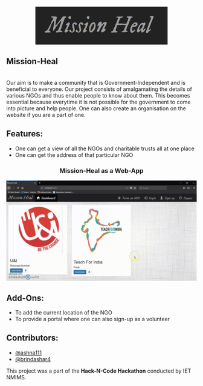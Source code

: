 <p align="center">
  <img src="./assets/Logo.PNG" alt="Mission-Heal" width="350px" height="100px"/>
</p>

<h2>Mission-Heal</h2>
<br/>
Our aim is to make a community that is Government-Independent and is beneficial to everyone. Our project consists of amalgamating the details of various NGOs and thus enable people to know about them. This becomes essential because everytime it is not possible for the government to come into picture and help people. One can also create an organisation on the website if you are a part of one. 

## Features:
* One can get a view of all the NGOs and charitable trusts all at one place
* One can get the address of that particular NGO

<h3 align="center">Mission-Heal as a Web-App</h3>
<p align="center">
  <img src="./assets/Source.gif" alt="Web-app" width="800px" heigth="600px"/>
</p>

## Add-Ons:
* To add the current location of the NGO
* To provide a portal where one can also sign-up as a volunteer

## Contributors:
* [@ashna111](https://github.com/ashna111)
* [@brindashar4](https://github.com/brindashar4)

This project was a part of the **Hack-N-Code Hackathon** conducted by IET NMIMS.
